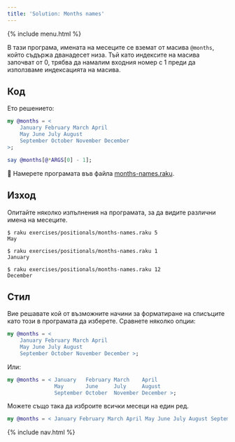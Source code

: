 ```yaml
---
title: 'Solution: Months names'
---
```


{% include menu.html %}

В тази програма, имената на месеците се вземат от масива `@months`, който съдържа дванадесет низа. Тъй като индексите на масива започват от 0, трябва да намалим входния номер с 1 преди да използваме индексацията на масива.

## Код

Ето решението:

```raku
my @months = <
    January February March April
    May June July August
    September October November December
>;

say @months[@*ARGS[0] - 1];
```

🦋 Намерете програмата във файла [months-names.raku](https://github.com/ash/raku-course/blob/master/exercises/positionals/months-names.raku).

## Изход

Опитайте няколко изпълнения на програмата, за да видите различни имена на месеците.

```console
$ raku exercises/positionals/months-names.raku 5
May

$ raku exercises/positionals/months-names.raku 1
January

$ raku exercises/positionals/months-names.raku 12
December
```

## Стил

Вие решавате кой от възможните начини за форматиране на списъците като този в програмата да изберете. Сравнете няколко опции:

```raku
my @months = <
    January February March April
    May June July August
    September October November December >;
```

Или:

```raku
my @months = < January   February March    April
               May       June     July     August
               September October  November December >;
```

Можете също така да изброите всички месеци на един ред.

```raku
my @months = < January February March April May June July August September October November December >;
```

{% include nav.html %}